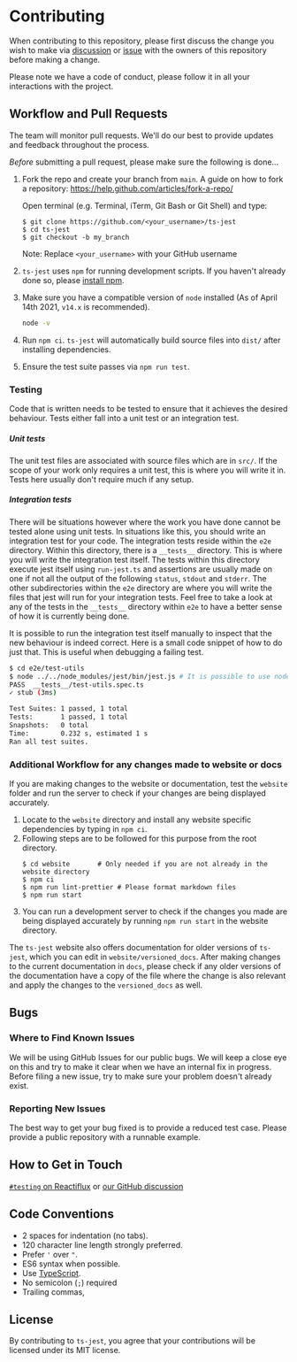# Contributing

When contributing to this repository, please first discuss the change you wish to make via
[discussion](https://github.com/kulshekhar/ts-jest/discussions) or [issue](https://github.com/kulshekhar/ts-jest/issues)
with the owners of this repository before making a change.

Please note we have a code of conduct, please follow it in all your interactions with the project.

## Workflow and Pull Requests

The team will monitor pull requests. We'll do our best to provide updates and feedback throughout the process.

_Before_ submitting a pull request, please make sure the following is done…

1. Fork the repo and create your branch from `main`. A guide on how to fork a repository: https://help.github.com/articles/fork-a-repo/

   Open terminal (e.g. Terminal, iTerm, Git Bash or Git Shell) and type:

   ```sh-session
   $ git clone https://github.com/<your_username>/ts-jest
   $ cd ts-jest
   $ git checkout -b my_branch
   ```

   Note: Replace `<your_username>` with your GitHub username

2. `ts-jest` uses `npm` for running development scripts. If you haven't already done so, please [install npm](https://docs.npmjs.com/downloading-and-installing-node-js-and-npm).

3. Make sure you have a compatible version of `node` installed (As of April 14th 2021, `v14.x` is recommended).

   ```sh
   node -v
   ```

4. Run `npm ci`. `ts-jest` will automatically build source files into `dist/` after installing dependencies.

5. Ensure the test suite passes via `npm run test`.

### Testing

Code that is written needs to be tested to ensure that it achieves the desired behaviour. Tests either fall into a unit
test or an integration test.

##### Unit tests

The unit test files are associated with source files which are in `src/`. If the scope of your work only requires a unit test,
this is where you will write it in. Tests here usually don't require much if any setup.

##### Integration tests

There will be situations however where the work you have done cannot be tested alone using unit tests. In situations like this,
you should write an integration test for your code. The integration tests reside within the `e2e` directory.
Within this directory, there is a `__tests__` directory. This is where you will write the integration test itself.
The tests within this directory execute jest itself using `run-jest.ts` and assertions are usually made on one if not all
the output of the following `status`, `stdout` and `stderr`. The other subdirectories within the `e2e` directory are
where you will write the files that jest will run for your integration tests. Feel free to take a look at any of the tests
in the `__tests__` directory within `e2e` to have a better sense of how it is currently being done.

It is possible to run the integration test itself manually to inspect that the new behaviour is indeed correct.
Here is a small code snippet of how to do just that. This is useful when debugging a failing test.

```bash
$ cd e2e/test-utils
$ node ../../node_modules/jest/bin/jest.js # It is possible to use node --inspect or ndb
PASS  __tests__/test-utils.spec.ts
✓ stub (3ms)

Test Suites: 1 passed, 1 total
Tests:       1 passed, 1 total
Snapshots:   0 total
Time:        0.232 s, estimated 1 s
Ran all test suites.
```

### Additional Workflow for any changes made to website or docs

If you are making changes to the website or documentation, test the `website` folder and run the server to check if your
changes are being displayed accurately.

1. Locate to the `website` directory and install any website specific dependencies by typing in `npm ci`.
2. Following steps are to be followed for this purpose from the root directory.
   ```sh-session
   $ cd website       # Only needed if you are not already in the website directory
   $ npm ci
   $ npm run lint-prettier # Please format markdown files
   $ npm run start
   ```
3. You can run a development server to check if the changes you made are being displayed accurately by running `npm run start` in the website directory.

The `ts-jest` website also offers documentation for older versions of `ts-jest`, which you can edit in `website/versioned_docs`.
After making changes to the current documentation in `docs`, please check if any older versions of the documentation
have a copy of the file where the change is also relevant and apply the changes to the `versioned_docs` as well.

## Bugs

### Where to Find Known Issues

We will be using GitHub Issues for our public bugs. We will keep a close eye on this and try to make it clear when we
have an internal fix in progress. Before filing a new issue, try to make sure your problem doesn't already exist.

### Reporting New Issues

The best way to get your bug fixed is to provide a reduced test case. Please provide a public repository with a runnable example.

## How to Get in Touch

[`#testing` on Reactiflux](https://discord.gg/j6FKKQQrW9) or [our GitHub discussion](https://github.com/kulshekhar/ts-jest/discussions)

## Code Conventions

- 2 spaces for indentation (no tabs).
- 120 character line length strongly preferred.
- Prefer `'` over `"`.
- ES6 syntax when possible.
- Use [TypeScript](https://www.typescriptlang.org/).
- No semicolon (`;`) required
- Trailing commas,

## License

By contributing to `ts-jest`, you agree that your contributions will be licensed under its MIT license.
